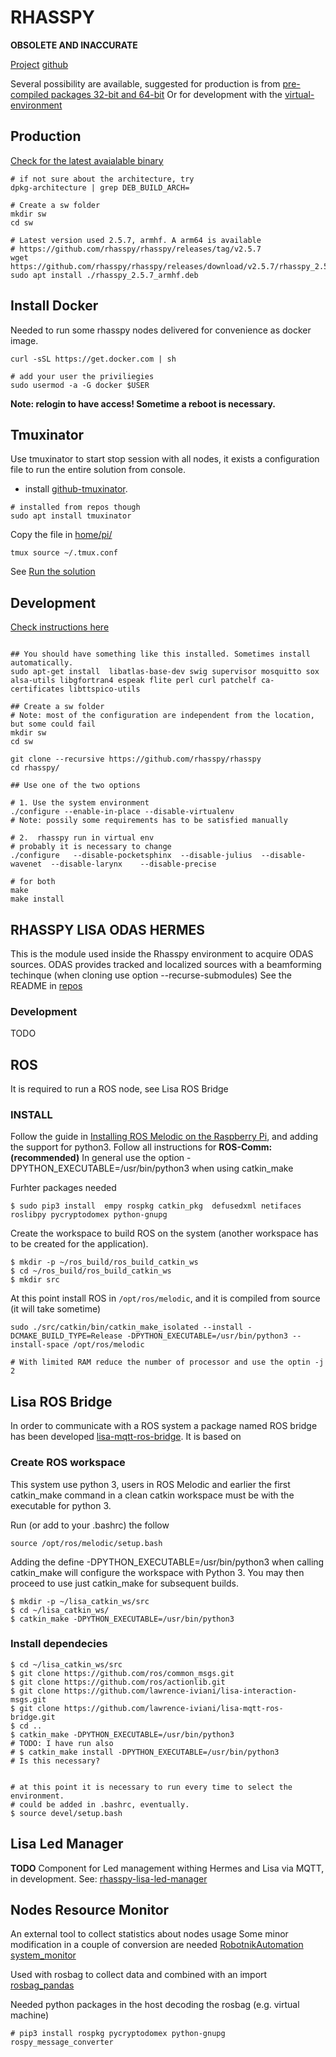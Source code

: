 

# RHASSPY

**OBSOLETE AND INACCURATE**

[Project](https://rhasspy.readthedocs.io/en/latest/) [github](https://github.com/rhasspy/rhasspy)

Several possibility are available, suggested for production is from [pre-compiled packages 32-bit and 64-bit](https://rhasspy.readthedocs.io/en/latest/installation/#debian)
Or for development with the [virtual-environment](https://rhasspy.readthedocs.io/en/latest/installation/#virtual-environment)

## Production
[Check for the latest avaialable binary](https://rhasspy.readthedocs.io/en/latest/installation/#debian)

```batch
# if not sure about the architecture, try
dpkg-architecture | grep DEB_BUILD_ARCH=

# Create a sw folder
mkdir sw
cd sw

# Latest version used 2.5.7, armhf. A arm64 is available
# https://github.com/rhasspy/rhasspy/releases/tag/v2.5.7
wget https://github.com/rhasspy/rhasspy/releases/download/v2.5.7/rhasspy_2.5.7_armhf.deb
sudo apt install ./rhasspy_2.5.7_armhf.deb

```

## Install Docker
Needed to run some rhasspy nodes delivered for convenience as docker image.

```batch
curl -sSL https://get.docker.com | sh

# add your user the priviliegies
sudo usermod -a -G docker $USER
```
**Note: relogin to have access! Sometime a reboot is necessary.**

## Tmuxinator
Use tmuxinator to start stop session with all nodes, it exists a configuration file to run the entire solution from console.

* install [github-tmuxinator](https://github.com/tmuxinator/tmuxinator). 
```batch
# installed from repos though
sudo apt install tmuxinator
```

Copy the file in [home/pi/](https://github.com/lawrence-iviani/lisa/tree/main/configuration/all/home/pi/) 

```batch
tmux source ~/.tmux.conf
```

See [Run the solution](https://github.com/lawrence-iviani/lisa/blob/main/embedded/install.md#run-the-entire-solution)

## Development
[Check instructions here](https://rhasspy.readthedocs.io/en/latest/installation/#virtual-environment)
```batch

## You should have something like this installed. Sometimes install automatically.
sudo apt-get install  libatlas-base-dev swig supervisor mosquitto sox alsa-utils libgfortran4 espeak flite perl curl patchelf ca-certificates libttspico-utils

## Create a sw folder
# Note: most of the configuration are independent from the location, but some could fail
mkdir sw
cd sw

git clone --recursive https://github.com/rhasspy/rhasspy
cd rhasspy/

## Use one of the two options

# 1. Use the system environment
./configure --enable-in-place --disable-virtualenv  
# Note: possily some requirements has to be satisfied manually

# 2.  rhasspy run in virtual env
# probably it is necessary to change 
./configure   --disable-pocketsphinx  --disable-julius  --disable-wavenet  --disable-larynx    --disable-precise 

# for both
make
make install

```

## RHASSPY LISA ODAS HERMES

This is the module used inside the Rhasspy environment to acquire ODAS sources. 
ODAS provides tracked and localized sources with a beamforming techinque (when cloning use option --recurse-submodules)
See the README in [repos](https://github.com/lawrence-iviani/rhasspy-lisa-odas-hermes)

### Development
TODO

## ROS
It is required to run a ROS node, see Lisa ROS Bridge

### INSTALL
Follow the guide in  [Installing ROS Melodic on the Raspberry Pi](http://wiki.ros.org/ROSberryPi/Installing%20ROS%20Melodic%20on%20the%20Raspberry%20Pi), and adding the support for python3. Follow all instructions for **ROS-Comm: (recommended)**
In general use the option -DPYTHON_EXECUTABLE=/usr/bin/python3 when using catkin_make

Furhter packages needed

```batch
$ sudo pip3 install  empy rospkg catkin_pkg  defusedxml netifaces roslibpy pycryptodomex python-gnupg
```

Create the workspace to build ROS on the system (another workspace has to be created for the application).

```batch
$ mkdir -p ~/ros_build/ros_build_catkin_ws
$ cd ~/ros_build/ros_build_catkin_ws
$ mkdir src
```

At this point install ROS in ```/opt/ros/melodic```, and it is compiled from source (it will take sometime)
```batch
sudo ./src/catkin/bin/catkin_make_isolated --install -DCMAKE_BUILD_TYPE=Release -DPYTHON_EXECUTABLE=/usr/bin/python3 --install-space /opt/ros/melodic

# With limited RAM reduce the number of processor and use the optin -j 2
```

## Lisa ROS Bridge

In order to communicate with a ROS system a package named ROS bridge has been developed [lisa-mqtt-ros-bridge](https://github.com/lawrence-iviani/lisa-mqtt-ros-bridge). It is based on 

### Create ROS workspace

This system use python 3, users in ROS Melodic and earlier the first catkin_make command in a clean catkin workspace must be with the executable for python 3.

Run (or add to your .bashrc) the follow 

```batch
source /opt/ros/melodic/setup.bash
```

Adding the define -DPYTHON_EXECUTABLE=/usr/bin/python3 when calling catkin_make will configure the workspace with Python 3. You may then proceed to use just catkin_make for subsequent builds. 

```batch
$ mkdir -p ~/lisa_catkin_ws/src
$ cd ~/lisa_catkin_ws/
$ catkin_make -DPYTHON_EXECUTABLE=/usr/bin/python3
```

### Install dependecies

```batch
$ cd ~/lisa_catkin_ws/src
$ git clone https://github.com/ros/common_msgs.git
$ git clone https://github.com/ros/actionlib.git
$ git clone https://github.com/lawrence-iviani/lisa-interaction-msgs.git
$ git clone https://github.com/lawrence-iviani/lisa-mqtt-ros-bridge.git
$ cd ..
$ catkin_make -DPYTHON_EXECUTABLE=/usr/bin/python3
# TODO: I have run also 
# $ catkin_make install -DPYTHON_EXECUTABLE=/usr/bin/python3
# Is this necessary?


# at this point it is necessary to run every time to select the environment. 
# could be added in .bashrc, eventually.
$ source devel/setup.bash

```

## Lisa Led Manager

**TODO**
Component for Led management withing Hermes and Lisa via MQTT, in development.
See: [rhasspy-lisa-led-manager](https://github.com/lawrence-iviani/rhasspy-lisa-led-manager)

## Nodes Resource Monitor

An external tool to collect statistics about nodes usage
Some minor modification in a couple of conversion are needed 
[RobotnikAutomation system_monitor](https://github.com/RobotnikAutomation/system_monitor)

Used with rosbag to collect data and combined with an import 
[rosbag_pandas](https://github.com/eurogroep/rosbag_pandas)

Needed python packages in the host decoding the rosbag (e.g. virtual machine)

```
# pip3 install rospkg pycryptodomex python-gnupg rospy_message_converter
```
